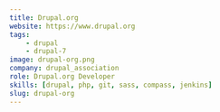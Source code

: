 ```yaml
---
title: Drupal.org
website: https://www.drupal.org
tags:
    - drupal
    - drupal-7
image: drupal-org.png
company: drupal_association
role: Drupal.org Developer
skills: [drupal, php, git, sass, compass, jenkins]
slug: drupal-org
---
```

